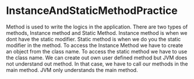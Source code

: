 # InstanceAndStaticMethodPractice

Method is used to write the logics in the application. There are two types of methods, Instance method and Static Method. 
Instance method is when we dont have the static modifier. Static method is when we do you the static modifier in the method. 
To access the Instance Method we have to create an object from the class name. To access the static method we have to use the class name.
We can create out own user defined method but JVM does not understand out method. In that case, we have to call our methods in the main method.
JVM only understands the main method.
